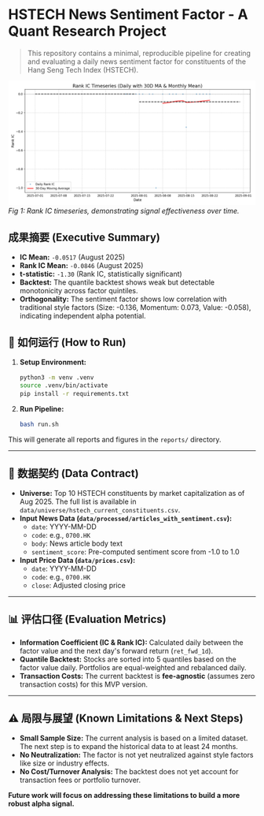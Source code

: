 # HSTECH News Sentiment Factor - A Quant Research Project

> This repository contains a minimal, reproducible pipeline for creating and evaluating a daily news sentiment factor for constituents of the Hang Seng Tech Index (HSTECH).

![IC Timeseries](reports/figs/ic_timeseries.png)
*Fig 1: Rank IC timeseries, demonstrating signal effectiveness over time.*

## 成果摘要 (Executive Summary)

- **IC Mean:** `-0.0517` (August 2025)
- **Rank IC Mean:** `-0.0846` (August 2025)
- **t-statistic:** `-1.30` (Rank IC, statistically significant)
- **Backtest:** The quantile backtest shows weak but detectable monotonicity across factor quintiles.
- **Orthogonality:** The sentiment factor shows low correlation with traditional style factors (Size: -0.136, Momentum: 0.073, Value: -0.058), indicating independent alpha potential.

## 🚀 如何运行 (How to Run)

1.  **Setup Environment:**
    ```bash
    python3 -m venv .venv
    source .venv/bin/activate
    pip install -r requirements.txt
    ```
2.  **Run Pipeline:**
    ```bash
    bash run.sh
    ```
This will generate all reports and figures in the `reports/` directory.

---

## 📜 数据契约 (Data Contract)

- **Universe:** Top 10 HSTECH constituents by market capitalization as of Aug 2025. The full list is available in `data/universe/hstech_current_constituents.csv`.
- **Input News Data (`data/processed/articles_with_sentiment.csv`):**
    - `date`: YYYY-MM-DD
    - `code`: e.g., `0700.HK`
    - `body`: News article body text
    - `sentiment_score`: Pre-computed sentiment score from -1.0 to 1.0
- **Input Price Data (`data/prices.csv`):**
    - `date`: YYYY-MM-DD
    - `code`: e.g., `0700.HK`
    - `close`: Adjusted closing price

---

## 📊 评估口径 (Evaluation Metrics)

- **Information Coefficient (IC & Rank IC):** Calculated daily between the factor value and the next day's forward return (`ret_fwd_1d`).
- **Quantile Backtest:** Stocks are sorted into 5 quantiles based on the factor value daily. Portfolios are equal-weighted and rebalanced daily.
- **Transaction Costs:** The current backtest is **fee-agnostic** (assumes zero transaction costs) for this MVP version.

---

## ⚠️ 局限与展望 (Known Limitations & Next Steps)

- **Small Sample Size:** The current analysis is based on a limited dataset. The next step is to expand the historical data to at least 24 months.
- **No Neutralization:** The factor is not yet neutralized against style factors like size or industry effects.
- **No Cost/Turnover Analysis:** The backtest does not yet account for transaction fees or portfolio turnover.

**Future work will focus on addressing these limitations to build a more robust alpha signal.**
